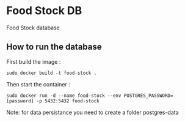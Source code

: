 # Food Stock DB
Food Stock database

## How to run the database

First build the image :
```
sudo docker build -t food-stock .
```

Then start the container :
```
sudo docker run -d --name food-stock --env POSTGRES_PASSWORD=[password] -p 5432:5432 food-stock
```

Note: for data persistance you need to create a folder postgres-data